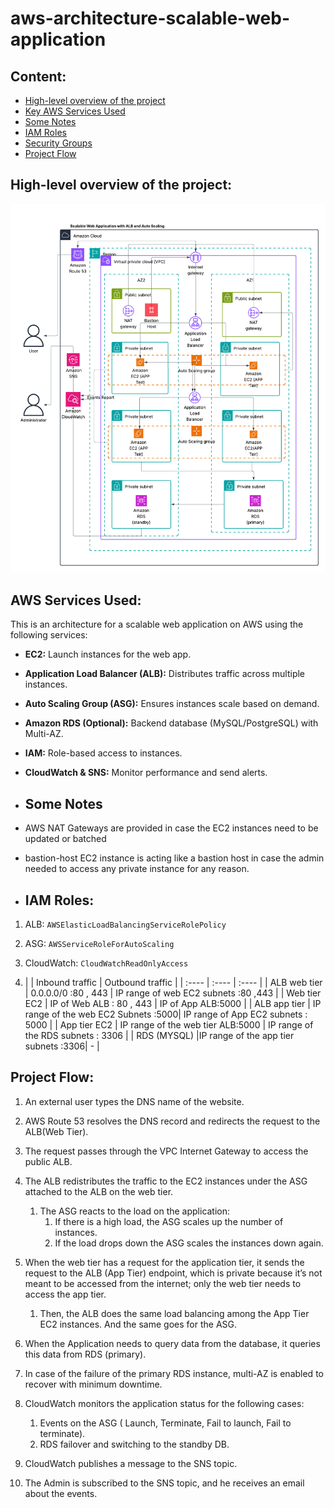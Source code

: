 # aws-architecture-scalable-web-application
## Content:
- [High-level overview of the project](#high-level-overview-of-the-project)
- [Key AWS Services Used](#key-aws-services-used)
- [Some Notes](#some-notes)
- [IAM Roles](#some-notes)
- [Security Groups](#security-groups)
- [Project Flow](#project-flow)
## High-level overview of the project:
![Architecture](Image.png)
## AWS Services Used:
This is an architecture for a scalable web application on AWS using the following services:

* **EC2:** Launch instances for the web app.  
* **Application Load Balancer (ALB):** Distributes traffic across multiple instances.  
* **Auto Scaling Group (ASG):** Ensures instances scale based on demand.  
* **Amazon RDS (Optional):** Backend database (MySQL/PostgreSQL) with Multi-AZ.  
* **IAM:** Role-based access to instances.  
* **CloudWatch & SNS:** Monitor performance and send alerts.
* ## Some Notes

* AWS NAT Gateways are provided in case the EC2 instances need to be updated or batched  
*  bastion-host EC2 instance is acting like a bastion host in case the admin needed to access any private instance for any reason.

*  ## IAM Roles:

1. ALB: `AWSElasticLoadBalancingServiceRolePolicy`
2. ASG: `AWSServiceRoleForAutoScaling`
3. CloudWatch: `CloudWatchReadOnlyAccess`

4. |              | Inbound traffic                      | Outbound traffic                       |
| :----        | :----                                | :----                                  |
| ALB web tier | 0.0.0.0/0  :80 , 443                 | IP range of web EC2 subnets :80 ,443   |
| Web tier EC2 | IP of Web ALB : 80 , 443             | IP of App ALB:5000                     |
| ALB app tier | IP range of the web EC2 Subnets :5000| IP range of App EC2 subnets : 5000     |
| App tier EC2 | IP range of the web tier ALB:5000    | IP range of the RDS subnets : 3306     |
| RDS (MYSQL)  |IP range of the app tier subnets :3306| -                                      |


## Project Flow:

1. An external user types the DNS name of the website.  

2. AWS Route 53 resolves the DNS record and redirects the request to the ALB(Web Tier).  

3. The request passes through the VPC Internet Gateway to access the public ALB.  

4. The ALB redistributes the traffic to the EC2 instances under the ASG attached 
to the ALB on the web tier.  
   1. The ASG reacts to the load on the application:  
      1. If there is a high load, the ASG scales up the number of instances.  
      2. If the load drops down the ASG scales the instances down again.  
5. When the web tier has a request for the application tier, it sends the request to the ALB (App Tier) endpoint, which is private because it’s not meant to be accessed from the internet; only the web tier needs to access the app tier.  
   1. Then, the ALB does the same load balancing among the App Tier EC2 instances. And the same goes for the ASG.  

6. When the Application needs to query data from the database, it queries this data from RDS (primary).  
7. In case of the failure of the primary RDS instance, multi-AZ is enabled to recover with minimum downtime.  
8. CloudWatch monitors the application status for the following cases:  
   1. Events on the ASG ( Launch, Terminate, Fail to launch, Fail to terminate).  
   2. RDS failover and switching to the standby DB.  
9. CloudWatch publishes a message to the SNS topic.  
10.  The Admin is subscribed to the SNS topic, and he receives an email about the events.



